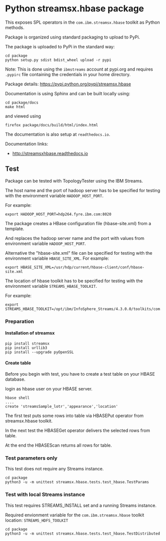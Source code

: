 # Python streamsx.hbase package

This exposes SPL operators in the `com.ibm.streamsx.hbase` toolkit as Python methods.

Package is organized using standard packaging to upload to PyPi.

The package is uploaded to PyPi in the standard way:
```
cd package
python setup.py sdist bdist_wheel upload -r pypi
```
Note: This is done using the `ibmstreams` account at pypi.org and requires `.pypirc` file containing the credentials in your home directory.

Package details: https://pypi.python.org/pypi/streamsx.hbase

Documentation is using Sphinx and can be built locally using:
```
cd package/docs
make html
```
and viewed using
```
firefox package/docs/build/html/index.html
```

The documentation is also setup at `readthedocs.io`.

Documentation links:
* http://streamsxhbase.readthedocs.io

## Test

Package can be tested with TopologyTester using the IBM Streams.

The host name and the port of hadoop server has to be specified for testing with the environment variable `HADOOP_HOST_PORT`.

For example:
```
export HADOOP_HOST_PORT=hdp264.fyre.ibm.com:8020
```
The package creates a HBase configuration file (hbase-site.xml) from a template.

And replaces the hadoop server name and the port with values from environment variable `HADOOP_HOST_PORT`.

Alternative the "hbase-site.xml" file can be specified for testing with the environment variable `HBASE_SITE_XML`.
For example:
```
export HBASE_SITE_XML=/usr/hdp/current/hbase-client/conf/hbase-site.xml
```

The location of hbase toolkit has to be specified for testing with the environment variable `STREAMS_HBASE_TOOLKIT`.

For example:
```
export STREAMS_HBASE_TOOLKIT=/opt/ibm/InfoSphere_Streams/4.3.0.0/toolkits/com.ibm.streamsx.hbase
```

### Preparation


#### Installation of streamsx

```
pip install streamsx
pip install urllib3
pip install --upgrade pyOpenSSL
```

#### Create table

Before you begin with test, you have to create a test table on your HBASE database.

login as hbase user on your HBASE server.

```
hbase shell
....
create 'streamsSample_lotr','appearance','location'
```

The first test puts some rows into table via HBASEPut operator from streamsx.hbase toolkit.

In the next test the HBASEGet operator delivers the selected rows from table.

At the end the HBASEScan returns all rows for table.


### Test parameters only

This test does not require any Streams instance.

```
cd package
python3 -u -m unittest streamsx.hbase.tests.test_hbase.TestParams

```

### Test with local Streams instance

This test requires STREAMS_INSTALL set and a running Streams instance.

Required envionment variable for the `com.ibm.streamsx.hbase` toolkit  location: `STREAMS_HDFS_TOOLKIT`

```
cd package
python3 -u -m unittest streamsx.hbase.tests.test_hbase.TestDistributed
```



